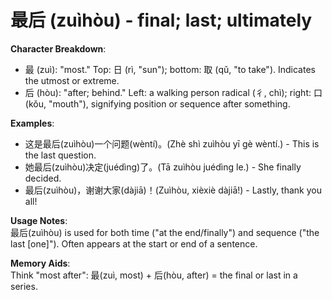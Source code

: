 # **最后 (zuìhòu) - final; last; ultimately**

**Character Breakdown**:  
- 最 (zuì): "most." Top: 日 (rì, "sun"); bottom: 取 (qǔ, "to take"). Indicates the utmost or extreme.  
- 后 (hòu): "after; behind." Left: a walking person radical (彳, chì); right: 口 (kǒu, "mouth"), signifying position or sequence after something.

**Examples**:  
- 这是最后(zuìhòu)一个问题(wèntí)。(Zhè shì zuìhòu yī gè wèntí.) - This is the last question.  
- 她最后(zuìhòu)决定(juédìng)了。(Tā zuìhòu juédìng le.) - She finally decided.  
- 最后(zuìhòu)，谢谢大家(dàjiā)！(Zuìhòu, xièxiè dàjiā!) - Lastly, thank you all!

**Usage Notes**:  
最后(zuìhòu) is used for both time ("at the end/finally") and sequence ("the last [one]"). Often appears at the start or end of a sentence.

**Memory Aids**:  
Think "most after": 最(zuì, most) + 后(hòu, after) = the final or last in a series.